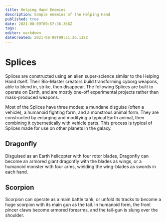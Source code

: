 ```yaml
---
title: Helping Hand Enemies
description: Sample enemies of the Helping Hand
published: true
date: 2021-08-09T09:57:36.366Z
tags: 
editor: markdown
dateCreated: 2021-08-09T09:51:26.138Z
---
```


# Splices
Splices are constructed using an alien super-science similar to the Helping Hand itself. Their Bio-Master creators build transforming cyborg weapons, able to blend in, strike, then disappear. The following Splices are built to operate on Earth, and are mostly one-off experimental projects rather than mass-produced weapons.

Most of the Splices have three modes: a mundane disguise (often a vehicle), a humanoid fighting form, and a monstrous animal form. They are constructed by enlarging and modifying a typical Earth animal, then combining it cybernetically with vehicle parts. This process is typical of Splices made for use on other planets in the galaxy.
## Dragonfly
Disguised as an Earth helicopter with four rotor blades, Dragonfly can become an armored giant dragonfly with the blades as wings, or a humanoid monster with four arms, wielding the wing-blades as swords in each hand.
## Scorpion
Scorpion can operate as a main battle tank, or unfold its tracks to become a huge scorpion with its main gun as the tail. In humanoid form, the front pincer claws become armored forearms, and the tail-gun is slung over the shoulder.
